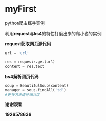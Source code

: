 # myFirst
python爬虫练手实例

利用**request**与**bs4**的特性打磨出来的爬小说的实例

**request获取网页源代码**

``` python
url = 'url'

res = requests.get(url)
content = res.text

```
**bs4解析网页代码**

``` python
soup = BeautifulSoup(content)
manager = soup.findAll('td')
#更多方法请仔细百度
```
**谢谢观看**

**1926578636**
